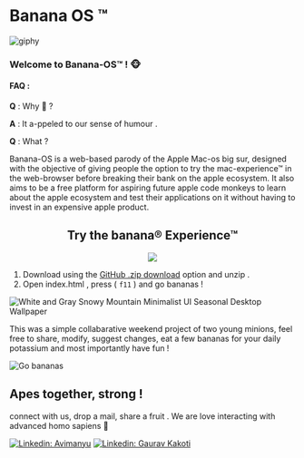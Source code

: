 # Banana OS ™
![giphy](https://user-images.githubusercontent.com/54982599/133894238-297e901c-4423-49e6-b6cc-a975c661be79.gif)

### Welcome to Banana-OS™ ! 🐵 

#### FAQ :

<b>Q</b> : Why 🍌 ?

<b>A</b> : It a-ppeled to our sense of humour .



<b>Q</b> : What ?


Banana-OS is a web-based parody of the Apple Mac-os big sur, designed with the objective of giving people the option to try the mac-experience™ in the web-browser before breaking their bank on the apple ecosystem. It also aims to be a free platform for aspiring future apple code monkeys to learn about the apple ecosystem and test their applications on it without having to invest in an expensive apple product. 




<h2 align="center">Try the banana® Experience™</h2>


<p align="center">
  <img src="https://user-images.githubusercontent.com/54982599/133919485-20a9f828-de2d-4476-90fc-dcf9ff3050eb.gif" />
</p>


1. Download using the [GitHub .zip download](https://github.com/Abhimanyu8/Banana-os/archive/refs/heads/main.zip) option and unzip .
2. Open index.html , press ( `f11` ) and go bananas !

![White and Gray Snowy Mountain Minimalist UI Seasonal Desktop Wallpaper](https://user-images.githubusercontent.com/54982599/133915150-7c727cd6-cebc-4227-bf96-3646c725e1dd.png)

This was a simple collabarative weekend project of two young minions, feel free to share, modify, suggest changes, eat a few bananas for your daily potassium and most importantly have fun !

![Go bananas](https://user-images.githubusercontent.com/54982599/133915468-f59e1324-c07e-4527-9c95-1cd8179a34ff.gif)

## Apes together, strong !
connect with us, drop a mail, share a fruit . We are love interacting with advanced homo sapiens 🙈

[![Linkedin: Avimanyu](https://img.shields.io/badge/-Avimanyu_Dutta-blue?style=flat-square&logo=Linkedin&logoColor=white&link=https://www.linkedin.com/in/avimanyu-dutta-shell-wizard)](https://www.linkedin.com/in/avimanyu-dutta-shell-wizard/)
[![Linkedin: Gaurav Kakoti](https://img.shields.io/badge/-Gaurav_Kakoti-blue?style=flat-square&logo=Linkedin&logoColor=white&link=https://www.linkedin.com/in/gaurav-kakoti-8a6223195)](https://www.linkedin.com/in/gaurav-kakoti-8a6223195/)
